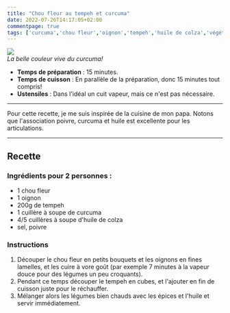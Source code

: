 ```yaml
---
title: "Chou fleur au tempeh et curcuma"
date: 2022-07-26T14:17:05+02:00
commentpage: true
tags: ['curcuma','chou fleur','oignon','tempeh','huile de colza','végétarien','vegan','soja','vapeur','salé','recette']
---
```


![](/pictures/chou_fleur_1.jpg)<br>
*La belle couleur vive du curcuma!*

- **Temps de préparation** : 15 minutes.
- **Temps de cuisson** : En parallèle de la préparation, donc 15 minutes tout compris!
- **Ustensiles** : Dans l'idéal un cuit vapeur, mais ce n'est pas nécessaire.

---

Pour cette recette, je me suis inspirée de la cuisine de mon papa. Notons que l'association poivre, curcuma et huile est excellente pour les articulations.

---

## Recette

### Ingrédients  pour 2 personnes :

- 1 chou fleur
- 1 oignon
- 200g de tempeh
- 1 cuillère à soupe de curcuma
- 4/5 cuillères à soupe d'huile de colza
- sel, poivre

### Instructions

1. Découper le chou fleur en petits bouquets et les oignons en fines lamelles, et les cuire à vore goût (par exemple 7 minutes à la vapeur douce pour des légumes un peu croquants).
2. Pendant ce temps découper le tempeh en cubes, et l'ajouter en fin de cuisson juste pour le réchauffer.
3. Mélanger alors les légumes bien chauds avec les épices et l'huile et servir immédiatement.




